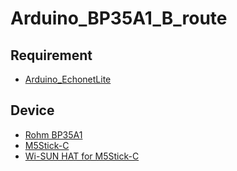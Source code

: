 # Arduino_BP35A1_B_route
## Requirement
* [Arduino_EchonetLite](https://github.com/nullsnet/Arduino_EchonetLite)

## Device
* [Rohm BP35A1](https://www.rohm.co.jp/products/wireless-communication/specified-low-power-radio-modules/bp35a1-product)
* [M5Stick-C](https://docs.m5stack.com/en/core/m5stickc)
* [Wi-SUN HAT for M5Stick-C](https://booth.pm/ja/items/1650727)
